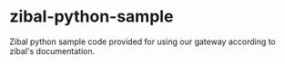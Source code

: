 # zibal-python-sample

Zibal python sample code provided for using our gateway according to zibal's documentation.